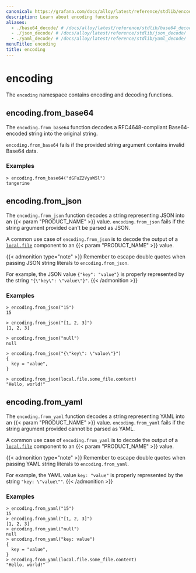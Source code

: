 ```yaml
---
canonical: https://grafana.com/docs/alloy/latest/reference/stdlib/encoding/
description: Learn about encoding functions
aliases:
  - ./base64_decode/ # /docs/alloy/latest/reference/stdlib/base64_decode/
  - ./json_decode/ # /docs/alloy/latest/reference/stdlib/json_decode/
  - ./yaml_decode/ # /docs/alloy/latest/reference/stdlib/yaml_decode/
menuTitle: encoding
title: encoding
---
```


# encoding

The `encoding` namespace contains encoding and decoding functions.

## encoding.from_base64

The `encoding.from_base64` function decodes a RFC4648-compliant Base64-encoded string 
into the original string. 

`encoding.from_base64` fails if the provided string argument contains invalid Base64 data. 

### Examples

```
> encoding.from_base64("dGFuZ2VyaW5l")
tangerine
```

## encoding.from_json

The `encoding.from_json` function decodes a string representing JSON into an {{< param "PRODUCT_NAME" >}} value.
`encoding.from_json` fails if the string argument provided can't be parsed as JSON.

A common use case of `encoding.from_json` is to decode the output of a [`local.file`][] component to an {{< param "PRODUCT_NAME" >}} value.

{{< admonition type="note" >}}
Remember to escape double quotes when passing JSON string literals to `encoding.from_json`.

For example, the JSON value `{"key": "value"}` is properly represented by the string `"{\"key\": \"value\"}"`.
{{< /admonition >}}

### Examples

```
> encoding.from_json("15")
15

> encoding.from_json("[1, 2, 3]")
[1, 2, 3]

> encoding.from_json("null")
null

> encoding.from_json("{\"key\": \"value\"}")
{
  key = "value",
}

> encoding.from_json(local.file.some_file.content)
"Hello, world!"
```

## encoding.from_yaml

The `encoding.from_yaml` function decodes a string representing YAML into an {{< param "PRODUCT_NAME" >}}
value. `encoding.from_yaml` fails if the string argument provided cannot be parsed as
YAML.

A common use case of `encoding.from_yaml` is to decode the output of a
[`local.file`][] component to an {{< param "PRODUCT_NAME" >}} value.

{{< admonition type="note" >}}
 Remember to escape double quotes when passing YAML string literals to `encoding.from_yaml`.

For example, the YAML value `key: "value"` is properly represented by the string `"key: \"value\""`.
{{< /admonition >}}

### Examples

```
> encoding.from_yaml("15")
15
> encoding.from_yaml("[1, 2, 3]")
[1, 2, 3]
> encoding.from_yaml("null")
null
> encoding.from_yaml("key: value")
{
  key = "value",
}
> encoding.from_yaml(local.file.some_file.content)
"Hello, world!"
```

[`local.file`]: ../../components/local/local.file/

